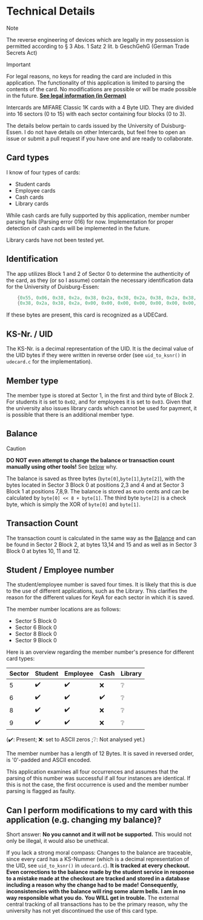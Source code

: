 # Technical Details

> [!NOTE]
> The reverse engineering of devices which are legally in my possession is permitted according to § 3 Abs. 1 Satz 2 lit. b GeschGehG (German Trade Secrets Act)

> [!IMPORTANT]
> For legal reasons, no keys for reading the card are included in this application.
> The functionality of this application is limited to parsing the contents of the card.
> No modifications are possible or will be made possible in the future.
> **[See legal information (in German)](Legal.md)**

Intercards are MIFARE Classic 1K cards with a 4 Byte UID.
They are divided into 16 sectors (0 to 15) with each sector containing four blocks (0 to 3).

The details below pertain to cards issued by the University of Duisburg-Essen.
I do not have details on other Intercards, but feel free to open an issue or submit a pull request if you have one and are ready to collaborate.

## Card types

I know of four types of cards:

- Student cards
- Employee cards
- Cash cards
- Library cards

While cash cards are fully supported by this application, member number parsing fails (Parsing error 016) for now.
Implementation for proper detection of cash cards will be implemented in the future.

Library cards have not been tested yet.

## Identification

The app utilizes Block 1 and 2 of Sector 0 to determine the authenticity of the card, as they (or so I assume) contain the necessary identification data for the University of Duisburg-Essen:

```c
    {0x55, 0x06, 0x38, 0x2a, 0x38, 0x2a, 0x38, 0x2a, 0x38, 0x2a, 0x38, 0x2a, 0x38, 0x2a, 0x38, 0x2a},
    {0x38, 0x2a, 0x38, 0x2a, 0x00, 0x00, 0x00, 0x00, 0x00, 0x00, 0x00, 0x00, 0x00, 0x00, 0x00, 0x00}
```

If these bytes are present, this card is recognized as a UDECard.

## KS-Nr. / UID

The KS-Nr. is a decimal representation of the UID.
It is the decimal value of the UID bytes if they were written in reverse order (see `uid_to_ksnr()` in `udecard.c` for the implementation).

## Member type

The member type is stored at Sector 1, in the first and third byte of Block 2.
For students it is set to `0x02`, and for employees it is set to `0x03`.
Given that the university also issues library cards which cannot be used for payment, it is possible that there is an additional member type.

## Balance

> [!CAUTION]
> **DO NOT even attempt to change the balance or transaction count manually using other tools!**
> See [below](#can-i-perform-modifications-to-my-card-with-this-application-eg-changing-my-balance) why.

The balance is saved as three bytes (`byte[0]`,`byte[1]`,`byte[2]`), with the bytes located in Sector 3 Block 0 at positions 2,3 and 4 and at Sector 3 Block 1 at positions 7,8,9.
The balance is stored as euro cents and can be calculated by `byte[0] << 8 + byte[1]`.
The third byte `byte[2]` is a check byte, which is simply the XOR of `byte[0]` and `byte[1]`.

## Transaction Count

The transaction count is calculated in the same way as the [Balance](#balance) and can be found in Sector 2 Block 2, at bytes 13,14 and 15 and as well as in Sector 3 Block 0 at bytes 10, 11 and 12.

## Student / Employee number

The student/employee number is saved four times.
It is likely that this is due to the use of different applications, such as the Library.
This clarifies the reason for the different values for KeyA for each sector in which it is saved.

The member number locations are as follows:

- Sector 5 Block 0
- Sector 6 Block 0
- Sector 8 Block 0
- Sector 9 Block 0

Here is an overview regarding the member number's presence for different card types:

| Sector | **Student** | **Employee** | **Cash** | **Library** |
|----------|-------------|--------------|----------|-------------|
| 5 | ✔️ | ✔️ |  ❌ | ❔ |
| 6 |  ✔️ | ✔️ |  ✔️ | ❔ |
| 8 |  ✔️ | ✔️ |  ❌ | ❔ |
| 9 |  ✔️ | ✔️ |  ❌ | ❔ |

(✔️: Present; ❌: set to ASCII zeros ;❔: Not analysed yet.)

The member number has a length of 12 Bytes.
It is saved in reversed order, is '0'-padded and ASCII encoded.

This application examines all four occurrences and assumes that the parsing of this number was successful if all four instances are identical.
If this is not the case, the first occurrence is used and the member number parsing is flagged as faulty.

## Can I perform modifications to my card with this application (e.g. changing my balance)?

Short answer: **No you cannot and it will not be supported.**
This would not only be illegal, it would also be unethical.

If you lack a strong moral compass: Changes to the balance are traceable, since every card has a KS-Nummer (which is a decimal representation of the UID, see `uid_to_ksnr()` in `udecard.c`).
**It is tracked at every checkout.**
**Even corrections to the balance made by the student service in response to a mistake made at the checkout are tracked and stored in a database including a reason why the change had to be made!**
**Consequently, inconsistencies with the balance will ring some alarm bells.**
**I am in no way responsible what you do.**
**You WILL get in trouble.**
The external central tracking of all transactions has to be the primary reason, why the university has not yet discontinued the use of this card type.
